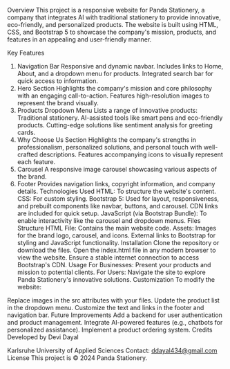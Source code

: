 Overview
This project is a responsive website for Panda Stationery, a company that integrates AI with traditional stationery to provide innovative, eco-friendly, and personalized products. The website is built using HTML, CSS, and Bootstrap 5 to showcase the company's mission, products, and features in an appealing and user-friendly manner.

Key Features
1. Navigation Bar
Responsive and dynamic navbar.
Includes links to Home, About, and a dropdown menu for products.
Integrated search bar for quick access to information.
2. Hero Section
Highlights the company's mission and core philosophy with an engaging call-to-action.
Features high-resolution images to represent the brand visually.
3. Products Dropdown Menu
Lists a range of innovative products:
Traditional stationery.
AI-assisted tools like smart pens and eco-friendly products.
Cutting-edge solutions like sentiment analysis for greeting cards.
4. Why Choose Us Section
Highlights the company's strengths in professionalism, personalized solutions, and personal touch with well-crafted descriptions.
Features accompanying icons to visually represent each feature.
5. Carousel
A responsive image carousel showcasing various aspects of the brand.
6. Footer
Provides navigation links, copyright information, and company details.
Technologies Used
HTML: To structure the website's content.
CSS: For custom styling.
Bootstrap 5:
Used for layout, responsiveness, and prebuilt components like navbar, buttons, and carousel.
CDN links are included for quick setup.
JavaScript (via Bootstrap Bundle): To enable interactivity like the carousel and dropdown menus.
Files Structure
HTML File: Contains the main website code.
Assets:
Images for the brand logo, carousel, and icons.
External links to Bootstrap for styling and JavaScript functionality.
Installation
Clone the repository or download the files.
Open the index.html file in any modern browser to view the website.
Ensure a stable internet connection to access Bootstrap's CDN.
Usage
For Businesses: Present your products and mission to potential clients.
For Users: Navigate the site to explore Panda Stationery's innovative solutions.
Customization
To modify the website:

Replace images in the src attributes with your files.
Update the product list in the dropdown menu.
Customize the text and links in the footer and navigation bar.
Future Improvements
Add a backend for user authentication and product management.
Integrate AI-powered features (e.g., chatbots for personalized assistance).
Implement a product ordering system.
Credits
Developed by Devi Dayal

Karlsruhe University of Applied Sciences
Contact: ddayal434@gmail.com
License
This project is © 2024 Panda Stationery.
